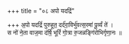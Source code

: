 +++
title = "०८ अपो यदद्रिं"

+++
अ॒पो यदद्रिं॑ पुरुहूत॒ दर्द॑रा॒विर्भु॑वत्स॒रमा॑ पू॒र्व्यं ते॑ ।  
स नो॑ ने॒ता वाज॒मा द॑र्षि॒ भूरिं॑ गो॒त्रा रु॒जन्नङ्गि॑रोभिर्गृणा॒नः ॥